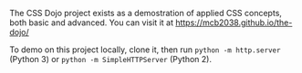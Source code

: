 The CSS Dojo project exists as a demostration of applied CSS concepts,
both basic and advanced. You can visit it at <https://mcb2038.github.io/the-dojo/>

To demo on this project locally, clone it, then run `python -m http.server` (Python 3) or `python -m SimpleHTTPServer` (Python 2).
